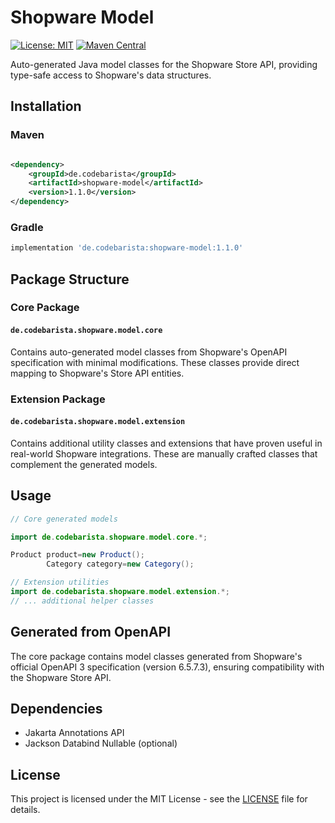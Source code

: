 # Shopware Model

[![License: MIT](https://img.shields.io/badge/License-MIT-yellow.svg)](https://opensource.org/licenses/MIT)
[![Maven Central](https://maven-badges.sml.io/sonatype-central/de.codebarista/shopware-model/badge.svg)](https://maven-badges.sml.io/sonatype-central/de.codebarista/shopware-model)

Auto-generated Java model classes for the Shopware Store API, providing type-safe access to Shopware's data structures.

## Installation

### Maven

```xml

<dependency>
    <groupId>de.codebarista</groupId>
    <artifactId>shopware-model</artifactId>
    <version>1.1.0</version>
</dependency>
```

### Gradle

```gradle
implementation 'de.codebarista:shopware-model:1.1.0'
```

## Package Structure

### Core Package

#### `de.codebarista.shopware.model.core`

Contains auto-generated model classes from Shopware's OpenAPI specification with minimal modifications. These classes
provide direct mapping to Shopware's Store API entities.

### Extension Package

#### `de.codebarista.shopware.model.extension`

Contains additional utility classes and extensions that have proven useful in real-world Shopware integrations. These
are manually crafted classes that complement the generated models.

## Usage

```java
// Core generated models

import de.codebarista.shopware.model.core.*;

Product product=new Product();
        Category category=new Category();

// Extension utilities
import de.codebarista.shopware.model.extension.*;
// ... additional helper classes
```

## Generated from OpenAPI

The core package contains model classes generated from Shopware's official OpenAPI 3 specification (version 6.5.7.3),
ensuring compatibility with the Shopware Store API.

## Dependencies

- Jakarta Annotations API
- Jackson Databind Nullable (optional)

## License

This project is licensed under the MIT License - see the [LICENSE](LICENSE) file for details.
